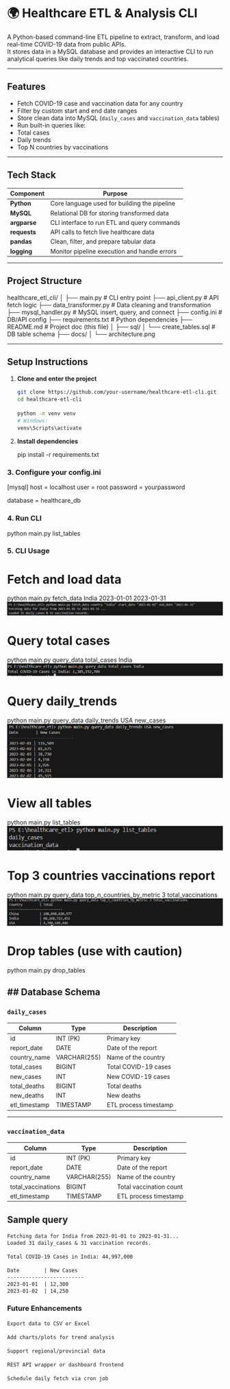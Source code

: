 # 🌍 Healthcare ETL & Analysis CLI

A Python-based command-line ETL pipeline to extract, transform, and load real-time COVID-19 data from public APIs.  
It stores data in a MySQL database and provides an interactive CLI to run analytical queries like daily trends and top vaccinated countries.

---

##  Features

-  Fetch COVID-19 case and vaccination data for any country
-  Filter by custom start and end date ranges
-  Store clean data into MySQL (`daily_cases` and `vaccination_data` tables)
-  Run built-in queries like:
  - Total cases
  - Daily trends
  - Top N countries by vaccinations

---

##  Tech Stack

| Component      | Purpose                                         |
|----------------|-------------------------------------------------|
| **Python**     | Core language used for building the pipeline    |
| **MySQL**      | Relational DB for storing transformed data      |
| **argparse**   | CLI interface to run ETL and query commands     |
| **requests**   | API calls to fetch live healthcare data         |
| **pandas**     | Clean, filter, and prepare tabular data         |
| **logging**    | Monitor pipeline execution and handle errors    |

---

## Project Structure

healthcare_etl_cli/
│
├── main.py # CLI entry point
├── api_client.py # API fetch logic
├── data_transformer.py # Data cleaning and transformation
├── mysql_handler.py # MySQL insert, query, and connect
├── config.ini # DB/API config
├── requirements.txt # Python dependencies
├── README.md # Project doc (this file)
│
├── sql/
│ └── create_tables.sql # DB table schema
├── docs/
│ └── architecture.png 


---

##  Setup Instructions

1. **Clone and enter the project**
    ```bash
    git clone https://github.com/your-username/healthcare-etl-cli.git
    cd healthcare-etl-cli

    python -m venv venv
    # Windows:
    venv\Scripts\activate


2. **Install dependencies**


    pip install -r requirements.txt


### 3. Configure your config.ini

[mysql]
host = localhost
user = root
password = yourpassword

database = healthcare_db

### 4. Run CLI

python main.py list_tables

### 5. CLI Usage

# Fetch and load data
python main.py fetch_data India 2023-01-01 2023-01-31
![alt text](<Screenshot 2025-08-03 165932.png>)

# Query total cases 
python main.py query_data total_cases India
![alt text](<Screenshot 2025-08-03 170125.png>)

# Query daily_trends
python main.py query_data daily_trends USA new_cases
![alt text](<Screenshot 2025-08-03 170334-1.png>)

# View all tables
python main.py list_tables
![alt text](<Screenshot 2025-08-03 165541.png>)

# Top 3 countries vaccinations report 
python main.py query_data top_n_countries_by_metric 3 total_vaccinations
![alt text](<Screenshot 2025-08-03 171228.png>)

# Drop tables (use with caution)
python main.py drop_tables

## ## Database Schema

### `daily_cases`

| Column         | Type        | Description               |
|----------------|-------------|---------------------------|
| id             | INT (PK)    | Primary key               |
| report_date    | DATE        | Date of the report        |
| country_name   | VARCHAR(255)| Name of the country       |
| total_cases    | BIGINT      | Total COVID-19 cases      |
| new_cases      | INT         | New COVID-19 cases        |
| total_deaths   | BIGINT      | Total deaths              |
| new_deaths     | INT         | New deaths                |
| etl_timestamp  | TIMESTAMP   | ETL process timestamp     |

---

### `vaccination_data`

| Column             | Type        | Description                   |
|--------------------|-------------|-------------------------------|
| id                 | INT (PK)    | Primary key                   |
| report_date        | DATE        | Date of the report            |
| country_name       | VARCHAR(255)| Name of the country           |
| total_vaccinations | BIGINT      | Total vaccination count       |
| etl_timestamp      | TIMESTAMP   | ETL process timestamp         |


## Sample query
    Fetching data for India from 2023-01-01 to 2023-01-31...
    Loaded 31 daily_cases & 31 vaccination records.

    Total COVID-19 Cases in India: 44,997,000

    Date        | New Cases
    -------------------------
    2023-01-01  | 12,300
    2023-01-02  | 14,250

    
### Future Enhancements
    Export data to CSV or Excel

    Add charts/plots for trend analysis

    Support regional/provincial data

    REST API wrapper or dashboard frontend

    Schedule daily fetch via cron job

